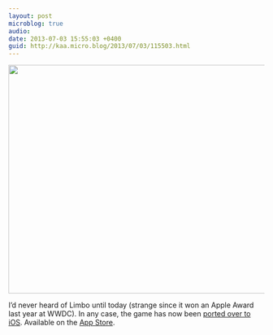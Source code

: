 ```yaml
---
layout: post
microblog: true
audio: 
date: 2013-07-03 15:55:03 +0400
guid: http://kaa.micro.blog/2013/07/03/115503.html
---
```

<img src="https://www.kaa.bz/uploads/2018/65fc121fa9.jpg" alt="" width="800" height="450" class="alignnone size-full wp-image-614" />

I’d never heard of Limbo until today (strange since it won an Apple Award last year at WWDC). In any case, the game has now been <a href="http://limbogame.org/news/">ported over to iOS</a>. Available on the <a href="https://itunes.apple.com/us/app/id656951157%E2%80%8E">App Store</a>.

